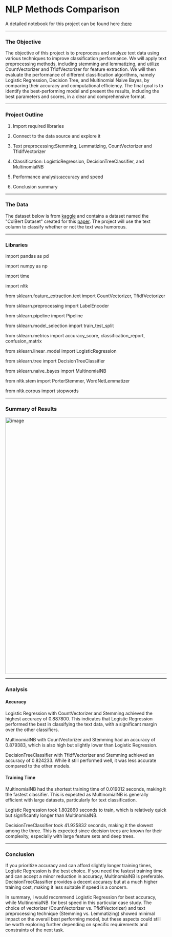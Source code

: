 # NLP Methods Comparison
A detailed notebook for this project can be found here :[here](https://github.com/agneflores/Classification-Model-Comparison-Project/blob/main/Model_Comparison_KNN_LR_DT_SVM.ipynb) 

______________________________________________________________________________________________________________________________________________________________________________________________________________________________

### The Objective
The objective of this project is to preprocess and analyze text data using various techniques to improve classification performance. We will apply text preprocessing methods, including stemming and lemmatizing, and utilize CountVectorizer and TfidfVectorizer for feature extraction. We will then evaluate the performance of different classification algorithms, namely Logistic Regression, Decision Tree, and Multinomial Naive Bayes, by comparing their accuracy and computational efficiency. The final goal is to identify the best-performing model and present the results, including the best parameters and scores, in a clear and comprehensive format.

______________________________________________________________________________________________________________________________________________________________________________________________________________________________

### Project Outline
1. Import required libraries

2. Connect to the data source and explore it

3. Text preprocessing:Stemming, Lemmatizing, CountVectorizer and TfidifVectorizer

4. Classification: LogisticRegression, DecisionTreeClassifier, and MultinomialNB

5. Performance analysis:accuracy and speed

6. Conclusion summary

______________________________________________________________________________________________________________________________________________________________________________________________________________________________

### The Data
The dataset below is from [kaggle]() and contains a dataset named the "ColBert Dataset" created for this [paper](https://arxiv.org/pdf/2004.12765.pdf).  The project will use the text column to classify whether or not the text was humorous. 

______________________________________________________________________________________________________________________________________________________________________________________________________________________________

### Libraries
import pandas as pd

import numpy as np

import time 

import nltk

from sklearn.feature_extraction.text import CountVectorizer, TfidfVectorizer

from sklearn.preprocessing import LabelEncoder

from sklearn.pipeline import Pipeline

from sklearn.model_selection import train_test_split

from sklearn.metrics import accuracy_score, classification_report, confusion_matrix

from sklearn.linear_model import LogisticRegression

from sklearn.tree import DecisionTreeClassifier

from sklearn.naive_bayes import MultinomialNB

from nltk.stem import PorterStemmer, WordNetLemmatizer

from nltk.corpus import stopwords

______________________________________________________________________________________________________________________________________________________________________________________________________________________________

### Summary of Results

<img width="800" alt="image" src="https://github.com/user-attachments/assets/fbf9bb9b-1b59-4182-a620-b00433653391">

______________________________________________________________________________________________________________________________________________________________________________________________________________________________

### Analysis

#### Accuracy
Logistic Regression with CountVectorizer and Stemming achieved the highest accuracy of 0.887800. This indicates that Logistic Regression performed the best in classifying the text data, with a significant margin over the other classifiers.

MultinomialNB with CountVectorizer and Stemming had an accuracy of 0.879383, which is also high but slightly lower than Logistic Regression.

DecisionTreeClassifier with TfidfVectorizer and Stemming achieved an accuracy of 0.824233. While it still performed well, it was less accurate compared to the other models.

#### Training Time
MultinomialNB had the shortest training time of 0.019012 seconds, making it the fastest classifier. This is expected as MultinomialNB is generally efficient with large datasets, particularly for text classification.

Logistic Regression took 1.802860 seconds to train, which is relatively quick but significantly longer than MultinomialNB.

DecisionTreeClassifier took 41.925832 seconds, making it the slowest among the three. This is expected since decision trees are known for their complexity, especially with large feature sets and deep trees.

______________________________________________________________________________________________________________________________________________________________________________________________________________________________

### Conclusion

If you prioritize accuracy and can afford slightly longer training times, Logistic Regression is the best choice. If you need the fastest training time and can accept a minor reduction in accuracy, MultinomialNB is preferable. DecisionTreeClassifier provides a decent accuracy but at a much higher training cost, making it less suitable if speed is a concern.

In summary, I would recommend Logistic Regression for best accuracy, while MultinomialNB  for best speed in this particular case study. The choice of vectorizer (CountVectorizer vs. TfidfVectorizer) and text preprocessing technique (Stemming vs. Lemmatizing) showed minimal impact on the overall best performing model, but these aspects could still be worth exploring further depending on specific requirements and constraints of the next task.
